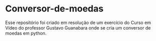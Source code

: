 # Conversor-de-moedas
Esse repositório foi criado em resolução de um exercício do Curso em Vídeo do professor Gustavo Guanabara onde se cria um conversor de moedas em python.

